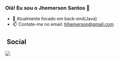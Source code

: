 ### Olá! Eu sou o Jhemerson Santos 👋

- 🔭 Atualmente focado em back-end(Java)
- 📫 Contate-me no email: tijhemerson@gmail.com


## &nbsp;Social
 
<div> 
  <a href="https://www.linkedin.com/in/jhemerson/" target="_blank"><img src="https://img.shields.io/badge/-LinkedIn-%230077B5?style=for-the-badge&logo=linkedin&logoColor=white" target="_blank"></a> 
 
</div>
